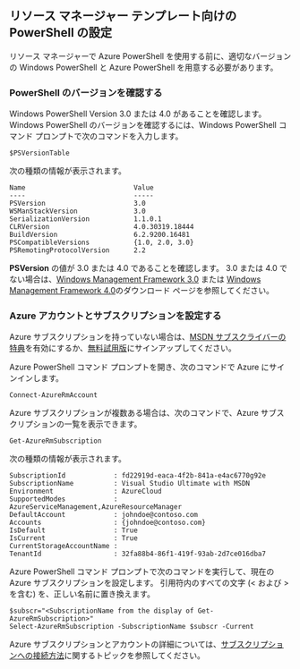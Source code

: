 ## <a name="setting-up-powershell-for-resource-manager-templates"></a>リソース マネージャー テンプレート向けの PowerShell の設定
リソース マネージャーで Azure PowerShell を使用する前に、適切なバージョンの Windows PowerShell と Azure PowerShell を用意する必要があります。

### <a name="verify-powershell-versions"></a>PowerShell のバージョンを確認する
Windows PowerShell Version 3.0 または 4.0 があることを確認します。 Windows PowerShell のバージョンを確認するには、Windows PowerShell コマンド プロンプトで次のコマンドを入力します。

    $PSVersionTable

次の種類の情報が表示されます。

    Name                           Value
    ----                           -----
    PSVersion                      3.0
    WSManStackVersion              3.0
    SerializationVersion           1.1.0.1
    CLRVersion                     4.0.30319.18444
    BuildVersion                   6.2.9200.16481
    PSCompatibleVersions           {1.0, 2.0, 3.0}
    PSRemotingProtocolVersion      2.2


**PSVersion** の値が 3.0 または 4.0 であることを確認します。 3.0 または 4.0 でない場合は、[Windows Management Framework 3.0](http://www.microsoft.com/download/details.aspx?id=34595) または [Windows Management Framework 4.0](http://www.microsoft.com/download/details.aspx?id=40855)のダウンロード ページを参照してください。

### <a name="set-your-azure-account-and-subscription"></a>Azure アカウントとサブスクリプションを設定する
Azure サブスクリプションを持っていない場合は、[MSDN サブスクライバーの特典](https://azure.microsoft.com/pricing/member-offers/msdn-benefits-details/)を有効にするか、[無料試用版](https://azure.microsoft.com/pricing/free-trial/)にサインアップしてください。

Azure PowerShell コマンド プロンプトを開き、次のコマンドで Azure にサインインします。

    Connect-AzureRmAccount

Azure サブスクリプションが複数ある場合は、次のコマンドで、Azure サブスクリプションの一覧を表示できます。

    Get-AzureRmSubscription

次の種類の情報が表示されます。

    SubscriptionId            : fd22919d-eaca-4f2b-841a-e4ac6770g92e
    SubscriptionName          : Visual Studio Ultimate with MSDN
    Environment               : AzureCloud
    SupportedModes            : AzureServiceManagement,AzureResourceManager
    DefaultAccount            : johndoe@contoso.com
    Accounts                  : {johndoe@contoso.com}
    IsDefault                 : True
    IsCurrent                 : True
    CurrentStorageAccountName :
    TenantId                  : 32fa88b4-86f1-419f-93ab-2d7ce016dba7

Azure PowerShell コマンド プロンプトで次のコマンドを実行して、現在の Azure サブスクリプションを設定します。 引用符内のすべての文字 (< および > を含む) を、正しい名前に置き換えます。

    $subscr="<SubscriptionName from the display of Get-AzureRmSubscription>"
    Select-AzureRmSubscription -SubscriptionName $subscr -Current

Azure サブスクリプションとアカウントの詳細については、[サブスクリプションへの接続方法](/powershell/azureps-cmdlets-docs#step-3-connect)に関するトピックを参照してください。

